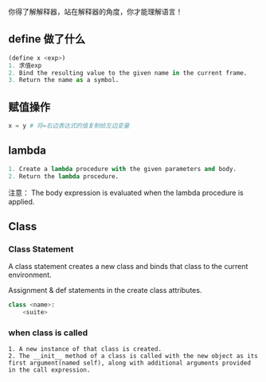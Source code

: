 你得了解解释器，站在解释器的角度，你才能理解语言！

## define 做了什么

```python
(define x <exp>)
1. 求值exp
2. Bind the resulting value to the given name in the current frame.
3. Return the name as a symbol.
```



## 赋值操作

```python
x = y # 将=右边表达式的值复制给左边变量
```

## lambda

```python
1. Create a lambda procedure with the given parameters and body.
2. Return the lambda procedure.
```

注意： The body expression is evaluated when the lambda procedure is applied.

## Class

### Class Statement

A class statement creates a new class and binds that class to the current environment.

Assignment & def statements in the <suite> create class attributes.

```python
class <name>:
    <suite>
```

### when class is called

```
1. A new instance of that class is created.
2. The __init__ method of a class is called with the new object as its first argument(named self), along with additional arguments provided in the call expression.
```









